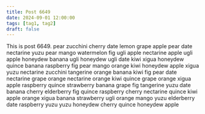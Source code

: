```yaml
---
title: Post 6649
date: 2024-09-01 12:00:00
tags: [tag1, tag2]
draft: false
---
```

This is post 6649.
pear
zucchini
cherry
date
lemon
grape
apple
pear
date
nectarine
yuzu
pear
mango
watermelon
fig
ugli
apple
nectarine
apple
ugli
apple
honeydew
banana
ugli
honeydew
ugli
date
kiwi
xigua
honeydew
quince
banana
raspberry
fig
pear
mango
orange
kiwi
honeydew
apple
xigua
yuzu
nectarine
zucchini
tangerine
orange
banana
kiwi
fig
pear
date
nectarine
grape
orange
nectarine
orange
kiwi
quince
grape
orange
xigua
apple
raspberry
quince
strawberry
banana
grape
fig
tangerine
yuzu
date
banana
cherry
elderberry
fig
quince
raspberry
cherry
nectarine
quince
kiwi
apple
orange
xigua
banana
strawberry
ugli
orange
mango
yuzu
elderberry
date
raspberry
yuzu
yuzu
honeydew
cherry
quince
honeydew
apple
